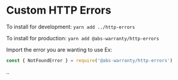 # Custom HTTP Errors

To install for development:
`yarn add ../http-errors`

To install for production:
`yarn add @abs-warranty/http-errors`

Import the error you are wanting to use Ex:

```javascript
const { NotFoundError } = require('@abs-warranty/http-errors')
```

..
